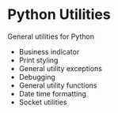 # Python Utilities

General utilities for Python

- Business indicator
- Print styling
- General utility exceptions
- Debugging
- General utility functions
- Date time formatting
- Socket utilities
